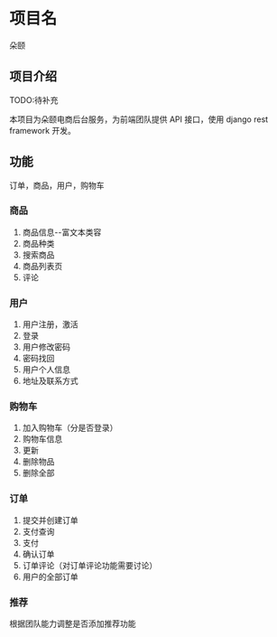 # 项目名

朵颐

## 项目介绍

TODO:待补充

本项目为朵颐电商后台服务，为前端团队提供 API 接口，使用 django rest framework 开发。

## 功能

订单，商品，用户，购物车

### 商品

1. 商品信息--富文本类容
2. 商品种类
3. 搜索商品
4. 商品列表页
5. 评论

### 用户

1. 用户注册，激活
2. 登录
3. 用户修改密码
4. 密码找回
5. 用户个人信息
6. 地址及联系方式

### 购物车

1. 加入购物车（分是否登录）
2. 购物车信息
3. 更新
4. 删除物品
5. 删除全部

### 订单

1. 提交并创建订单
2. 支付查询
3. 支付
4. 确认订单
5. 订单评论（对订单评论功能需要讨论）
6. 用户的全部订单

### 推荐

根据团队能力调整是否添加推荐功能
